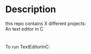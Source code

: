 # Description
this repo contains X different projects:<br/>
An text editor in C
#
To run TextEditorInC:
